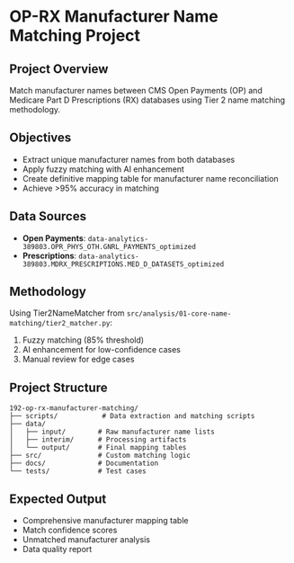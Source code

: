 # OP-RX Manufacturer Name Matching Project

## Project Overview
Match manufacturer names between CMS Open Payments (OP) and Medicare Part D Prescriptions (RX) databases using Tier 2 name matching methodology.

## Objectives
- Extract unique manufacturer names from both databases
- Apply fuzzy matching with AI enhancement
- Create definitive mapping table for manufacturer name reconciliation
- Achieve >95% accuracy in matching

## Data Sources
- **Open Payments**: `data-analytics-389803.OPR_PHYS_OTH.GNRL_PAYMENTS_optimized`
- **Prescriptions**: `data-analytics-389803.MDRX_PRESCRIPTIONS.MED_D_DATASETS_optimized`

## Methodology
Using Tier2NameMatcher from `src/analysis/01-core-name-matching/tier2_matcher.py`:
1. Fuzzy matching (85% threshold)
2. AI enhancement for low-confidence cases
3. Manual review for edge cases

## Project Structure
```
192-op-rx-manufacturer-matching/
├── scripts/           # Data extraction and matching scripts
├── data/
│   ├── input/        # Raw manufacturer name lists
│   ├── interim/      # Processing artifacts
│   └── output/       # Final mapping tables
├── src/              # Custom matching logic
├── docs/             # Documentation
└── tests/            # Test cases
```

## Expected Output
- Comprehensive manufacturer mapping table
- Match confidence scores
- Unmatched manufacturer analysis
- Data quality report